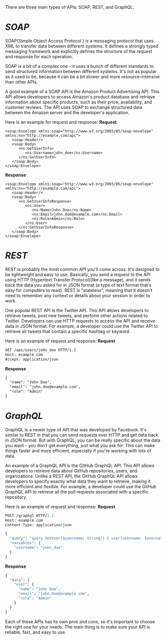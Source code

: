 There are three main types of APIs: SOAP, REST, and GraphQL.
# *SOAP*
SOAP(Simple Object Access Protocol ) is a messaging protocol that uses XML to transfer data between different systems. It defines a strongly typed messaging framework and explicitly defines the structure of the request and response for each operation.

SOAP is a bit of a complex one - it uses a bunch of different standards to send structured information between different systems. 
It's not as popular as it used to be, because it can be a bit slower and more resource-intensive than other APIs.

A good example of a SOAP API is the Amazon Product Advertising API. 
This API allows developers to access Amazon's product database and retrieve information about specific products, such as their price, availability, and customer reviews. 
The API uses SOAP to exchange structured data between the Amazon server and the developer's application.

Here is an example for request and response:
**Request**
```SOAP
<soap:Envelope xmlns:soap="http://www.w3.org/2003/05/soap-envelope" xmlns:ns="http://example.com/api">
   <soap:Header/>
   <soap:Body>
      <ns:GetUserInfo>
         <ns:Username>john_doe</ns:Username>
      </ns:GetUserInfo>
   </soap:Body>
</soap:Envelope>
```
**Response**
```SOAP
<soap:Envelope xmlns:soap="http://www.w3.org/2003/05/soap-envelope" xmlns:ns="http://example.com/api">
   <soap:Header/>
   <soap:Body>
      <ns:GetUserInfoResponse>
         <ns:User>
            <ns:Name>John Doe</ns:Name>
            <ns:Email>john.doe@example.com</ns:Email>
            <ns:Role>Admin</ns:Role>
         </ns:User>
      </ns:GetUserInfoResponse>
   </soap:Body>
</soap:Envelope>
```
# *REST*
REST is probably the most common API you'll come across. It's designed to be lightweight and easy to use. 
Basically, you send a request to the API using HTTP (Hypertext Transfer Protocol)(like a message), and it sends back the data you asked for in JSON format (a type of text format that's easy for computers to read). REST is "stateless", meaning that it doesn't need to remember any context or details about your session in order to work.

One popular REST API is the Twitter API. 
This API allows developers to retrieve tweets, post new tweets, and perform other actions related to Twitter. 
Developers can use HTTP requests to access the API and receive data in JSON format. 
For example, a developer could use the Twitter API to retrieve all tweets that contain a specific hashtag or keyword.

Here is an example of request and response:
**Request**
```REST
GET /api/users/john_doe HTTP/1.1
Host: example.com
Accept: application/json
```
**Response**
```REST
{
  "name": "John Doe",
  "email": "john.doe@example.com",
  "role": "Admin"
}
```

# *GraphQL*
GraphQL is a newer type of API that was developed by Facebook. 
It's similar to REST in that you can send requests over HTTP and get data back in JSON format. But with GraphQL, you can be really specific about the data you want - you don't get everything, just what you ask for. 
This can make things faster and more efficient, especially if you're working with lots of data.

An example of a GraphQL API is the GitHub GraphQL API. 
This API allows developers to retrieve data about GitHub repositories, users, and organizations. 
Unlike a REST API, the GitHub GraphQL API allows developers to specify exactly what data they want to retrieve, making it more efficient and flexible. 
For example, a developer could use the GitHub GraphQL API to retrieve all the pull requests associated with a specific repository.

Here is an example of request and response:
**Request**
```GraphQL
POST /graphql HTTP/1.1
Host: example.com
Content-Type: application/json

{
  "query": "query GetUser($username: String!) { user(username: $username) { name email role } }",
  "variables": {
    "username": "john_doe"
  }
}
```
**Response**
```GraphQL
{
  "data": {
    "user": {
      "name": "John Doe",
      "email": "john.doe@example.com",
      "role": "Admin"
    }
  }
}
```
Each of these APIs has its own pros and cons, so it's important to choose the right one for your needs. The main thing is to make sure your API is reliable, fast, and easy to use.
